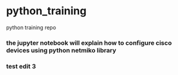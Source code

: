 # python_training
python training repo

### the jupyter notebook will explain how to configure cisco devices using python netmiko library

### test edit 3
